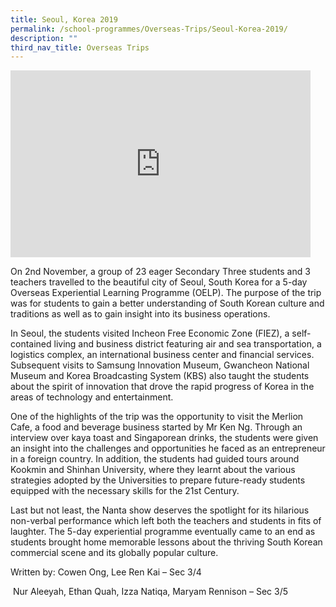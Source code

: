 ```yaml
---
title: Seoul, Korea 2019
permalink: /school-programmes/Overseas-Trips/Seoul-Korea-2019/
description: ""
third_nav_title: Overseas Trips
---
```

<iframe allowfullscreen="true" height="299" width="480" frameborder="0" src="https://docs.google.com/presentation/d/e/2PACX-1vTI8ijW010qCtYNXRWees__yZAKczCYHWvIWjaCKpAy5MJBzYY3clFkNFgFU8zCQHsUVxCLsnxZc9JP/embed?start=false&amp;loop=false&amp;delayms=3000"></iframe>

On 2nd&nbsp;November, a group of 23 eager Secondary Three students and 3 teachers travelled to the beautiful city of Seoul, South Korea for a 5-day Overseas Experiential Learning Programme (OELP). The purpose of the trip was for students to gain a better understanding of South Korean culture and traditions as well as to gain insight into its business operations.&nbsp;

In Seoul, the students visited Incheon Free Economic Zone (FIEZ), a self-contained living and business district featuring air and sea transportation, a logistics complex, an international business center and financial services. Subsequent visits to Samsung Innovation Museum, Gwancheon National Museum and Korea Broadcasting System (KBS) also taught the students about the spirit of innovation that drove the rapid progress of Korea in the areas of technology and entertainment.&nbsp;

One of the highlights of the trip was the opportunity to visit the Merlion Cafe, a food and beverage business started by Mr Ken Ng. Through an interview over kaya toast and Singaporean drinks, the students were given an insight into the challenges and opportunities he faced as an entrepreneur in a foreign country. In addition, the students had guided tours around Kookmin and Shinhan University, where they learnt about the various strategies adopted by the Universities to prepare future-ready students equipped with the necessary skills for the 21st&nbsp;Century.&nbsp;

Last but not least, the Nanta show deserves the spotlight for its hilarious non-verbal performance which left both the teachers and students in fits of laughter. The 5-day experiential programme eventually came to an end as students brought home memorable lessons about the thriving South Korean commercial scene and its globally popular culture.&nbsp;

Written by: Cowen Ong, Lee Ren Kai – Sec 3/4

&nbsp;Nur Aleeyah, Ethan Quah, Izza Natiqa, Maryam Rennison – Sec 3/5
